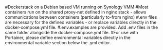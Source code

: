 #Dockerstack on a Debian based VM running on Synology VMM
#Most containers run on the shared proxy-net defined in nginx stack - allows communications between containers (particularly to-from nginx)
#.env files are necessary for the defined variables - or replace variables directly in the docker-compose.yml file.
#.env.examples are provided. Add .env files in the same folder alongside the docker-compose.yml file.
#For use with Portainer, please define environmental variables directly in the environmental variable section below the .yml editor.
